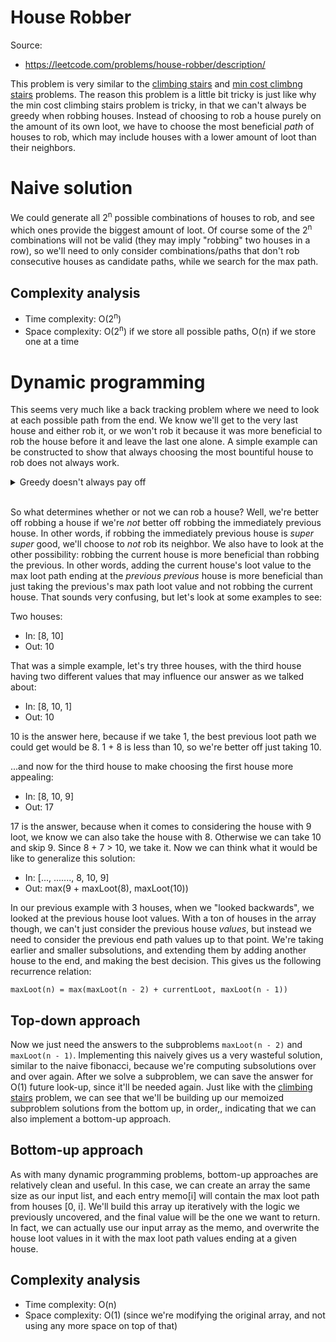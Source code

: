# House Robber

Source:

 - https://leetcode.com/problems/house-robber/description/

This problem is very similar to the [climbing stairs](../climbingStairs) and
[min cost climbng stairs](../climbingStairs/minCostClimbingStairs) problems. The
reason this problem is a little bit tricky is just like why the min cost climbing
stairs problem is tricky, in that we can't always be greedy when robbing houses.
Instead of choosing to rob a house purely on the amount of its own loot, we have to
choose the most beneficial _path_ of houses to rob, which may include houses with
a lower amount of loot than their neighbors.

# Naive solution

We could generate all 2<sup>n</sup> possible combinations of houses to rob, and see
which ones provide the biggest amount of loot. Of course some of the 2<sup>n</sup>
combinations will not be valid (they may imply "robbing" two houses in a row), so we'll
need to only consider combinations/paths that don't rob consecutive houses as candidate
paths, while we search for the max path.

## Complexity analysis

 - Time complexity: O(2<sup>n</sup>)
 - Space complexity: O(2<sup>n</sup>) if we store all possible paths, O(n) if we store one at a time

# Dynamic programming

This seems very much like a back tracking problem where we need to look at each
possible path from the end. We know we'll get to the very last house and either rob
it, or we won't rob it because it was more beneficial to rob the house before it and
leave the last one alone. A simple example can be constructed to show that always choosing
the most bountiful house to rob does not always work.

<details>
  <summary>Greedy doesn't always pay off</summary>
Consider the houses: [8, 20, 1000]. In this case, we can start by robbing either 8 or 20.
20 is obviously larger, however if we choose it solely on that merit, we cannot rob 1000
or 8, and robbing both of those would be much more ideal. Same goes for the end houses:
[400, 20, 10]. If we're looking backwards, we might say "Oh we definitely want to end by
robbing house 20, so let's build our path backwards on that premise, and not rob
400", when in fact it would be more advantageous to rob 10 in the end, so that we're able
to rob the bountiful 400 house.
</details>

<br>

So what determines whether or not we can rob a house? Well, we're better off robbing a house if
we're _not_ better off robbing the immediately previous house. In other words, if robbing the
immediately previous house is _super super_ good, we'll choose to _not_ rob its neighbor.
We also have to look at the other possibility: robbing the current house is more beneficial than
robbing the previous. In other words, adding the current house's loot value to the max loot path
ending at the _previous previous_ house is more beneficial than just taking the previous's max path
loot value and not robbing the current house. That sounds very confusing, but let's look at some examples
to see:

Two houses:

 - In: [8, 10]
 - Out: 10

That was a simple example, let's try three houses, with the third house having two different values
that may influence our answer as we talked about:

 - In: [8, 10, 1]
 - Out: 10

10 is the answer here, because if we take 1, the best previous loot path we could get would be 8.
1 + 8 is less than 10, so we're better off just taking 10.

...and now for the third house to make choosing the first house more appealing:

 - In: [8, 10, 9]
 - Out: 17

17 is the answer, because when it comes to considering the house with 9 loot, we know we can also
take the house with 8. Otherwise we can take 10 and skip 9. Since 8 + 7 > 10, we take it. Now we
can think what it would be like to generalize this solution:

 - In: [..., ......., 8, 10, 9]
 - Out: max(9 + maxLoot(8), maxLoot(10))

In our previous example with 3 houses, when we "looked backwards", we looked at the previous house
loot values. With a ton of houses in the array though, we can't just consider the previous house
_values_, but instead we need to consider the previous end path values up to that point. We're taking
earlier and smaller subsolutions, and extending them by adding another house to the end, and making the
best decision. This gives us the following recurrence relation:

```maxLoot(n) = max(maxLoot(n - 2) + currentLoot, maxLoot(n - 1))```

## Top-down approach

Now we just need the answers to the subproblems `maxLoot(n - 2)` and `maxLoot(n - 1)`. Implementing this
naively gives us a very wasteful solution, similar to the naive fibonacci, because we're computing subsolutions
over and over again. After we solve a subproblem, we can save the answer for O(1) future look-up, since it'll
be needed again. Just like with the [climbing stairs](../climbingStairs) problem, we can see that we'll be building
up our memoized subproblem solutions from the bottom up, in order,, indicating that we can also implement a
bottom-up approach.

## Bottom-up approach

As with many dynamic programming problems, bottom-up approaches are relatively clean and useful. In this case, we can
create an array the same size as our input list, and each entry memo[i] will contain the max loot path from houses [0, i].
We'll build this array up iteratively with the logic we previously uncovered, and the final value will be the one we want
to return. In fact, we can actually use our input array as the memo, and overwrite the house loot values in it with the
max loot path values ending at a given house.

## Complexity analysis

 - Time complexity: O(n)
 - Space complexity: O(1) (since we're modifying the original array, and not using any more space on top of that)
